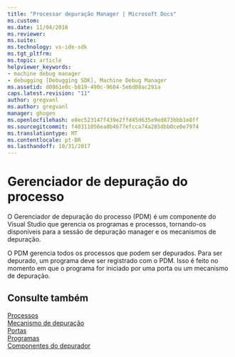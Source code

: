 ```yaml
---
title: "Processar depuração Manager | Microsoft Docs"
ms.custom: 
ms.date: 11/04/2016
ms.reviewer: 
ms.suite: 
ms.technology: vs-ide-sdk
ms.tgt_pltfrm: 
ms.topic: article
helpviewer_keywords:
- machine debug manager
- debugging [Debugging SDK], Machine Debug Manager
ms.assetid: d0861e0c-b819-490c-9604-5e6d08ac291a
caps.latest.revision: "11"
author: gregvanl
ms.author: gregvanl
manager: ghogen
ms.openlocfilehash: e8ec523147f439e2ffd45d635e9ed873bbb1e8ff
ms.sourcegitcommit: f40311056ea0b4677efcca74a285dbb0ce0e7974
ms.translationtype: MT
ms.contentlocale: pt-BR
ms.lasthandoff: 10/31/2017
---
```

# <a name="process-debug-manager"></a>Gerenciador de depuração do processo
O Gerenciador de depuração do processo (PDM) é um componente do Visual Studio que gerencia os programas e processos, tornando-os disponíveis para a sessão de depuração manager e os mecanismos de depuração.  
  
 O PDM gerencia todos os processos que podem ser depurados. Para ser depurado, um programa deve ser registrado com o PDM. Isso é feito no momento em que o programa for iniciado por uma porta ou um mecanismo de depuração.  
  
## <a name="see-also"></a>Consulte também  
 [Processos](../../extensibility/debugger/processes.md)   
 [Mecanismo de depuração](../../extensibility/debugger/debug-engine.md)   
 [Portas](../../extensibility/debugger/ports.md)   
 [Programas](../../extensibility/debugger/programs.md)   
 [Componentes do depurador](../../extensibility/debugger/debugger-components.md)